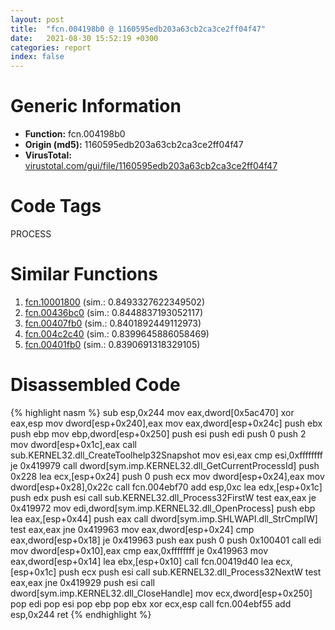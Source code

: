```yaml
---
layout: post
title:  "fcn.004198b0 @ 1160595edb203a63cb2ca3ce2ff04f47"
date:   2021-08-30 15:52:19 +0300
categories: report
index: false
---
```


# Generic Information
- **Function:** fcn.004198b0
- **Origin (md5):** 1160595edb203a63cb2ca3ce2ff04f47
- **VirusTotal:** [virustotal.com/gui/file/1160595edb203a63cb2ca3ce2ff04f47][virustotal_ref]

# Code Tags
<span class="tag" id="PROCESS">PROCESS</span>


# Similar Functions

1. [fcn.10001800][similar_1_ref] (sim.: 0.8493327622349502)
2. [fcn.00436bc0][similar_2_ref] (sim.: 0.8448837193052117)
3. [fcn.00407fb0][similar_3_ref] (sim.: 0.8401892449112973)
4. [fcn.004c2c40][similar_4_ref] (sim.: 0.8399645886058469)
5. [fcn.00401fb0][similar_5_ref] (sim.: 0.8390691318329105)


# Disassembled Code

{% highlight nasm %}
sub esp,0x244
mov eax,dword[0x5ac470]
xor eax,esp
mov dword[esp+0x240],eax
mov eax,dword[esp+0x24c]
push ebx
push ebp
mov ebp,dword[esp+0x250]
push esi
push edi
push 0
push 2
mov dword[esp+0x1c],eax
call sub.KERNEL32.dll_CreateToolhelp32Snapshot
mov esi,eax
cmp esi,0xffffffff
je 0x419979
call dword[sym.imp.KERNEL32.dll_GetCurrentProcessId]
push 0x228
lea ecx,[esp+0x24]
push 0
push ecx
mov dword[esp+0x24],eax
mov dword[esp+0x28],0x22c
call fcn.004ebf70
add esp,0xc
lea edx,[esp+0x1c]
push edx
push esi
call sub.KERNEL32.dll_Process32FirstW
test eax,eax
je 0x419972
mov edi,dword[sym.imp.KERNEL32.dll_OpenProcess]
push ebp
lea eax,[esp+0x44]
push eax
call dword[sym.imp.SHLWAPI.dll_StrCmpIW]
test eax,eax
jne 0x419963
mov eax,dword[esp+0x24]
cmp eax,dword[esp+0x18]
je 0x419963
push eax
push 0
push 0x100401
call edi
mov dword[esp+0x10],eax
cmp eax,0xffffffff
je 0x419963
mov eax,dword[esp+0x14]
lea ebx,[esp+0x10]
call fcn.00419d40
lea ecx,[esp+0x1c]
push ecx
push esi
call sub.KERNEL32.dll_Process32NextW
test eax,eax
jne 0x419929
push esi
call dword[sym.imp.KERNEL32.dll_CloseHandle]
mov ecx,dword[esp+0x250]
pop edi
pop esi
pop ebp
pop ebx
xor ecx,esp
call fcn.004ebf55
add esp,0x244
ret 
{% endhighlight %}


[similar_1_ref]: /report/fcn.10001800@a0ac129ff3ea4c0dfa9529c259a9502c
[similar_2_ref]: /report/fcn.00436bc0@17d73cbafe6dd96dd6f2291fab06fbb5
[similar_3_ref]: /report/fcn.00407fb0@0aa2d73a5300dff2412388945614b507
[similar_4_ref]: /report/fcn.004c2c40@279a61b1e76da49531f1f16fd1102a2d
[similar_5_ref]: /report/fcn.00401fb0@fac4f0be03ac37bd8be7ef737cdcee10
[virustotal_ref]: https://www.virustotal.com/gui/file/1160595edb203a63cb2ca3ce2ff04f47